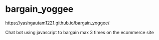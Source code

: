 # bargain_yoggee
https://yashgautam1221.github.io/bargain_yoggee/

Chat bot using javascript to bargain max 3 times on the ecommerce site 
